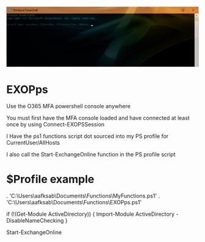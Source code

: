 ![screenshot](https://raw.githubusercontent.com/aafksab/EXOPps/master/Shell.png)

# EXOPps
Use the O365 MFA powershell console anywhere


You must first have the MFA console loaded and have connected at least once by using Connect-EXOPSSession

I Have the ps1 functions script dot sourced into my PS profile for CurrentUser/AllHosts

I also call the Start-ExchangeOnline function in the PS profile script

# $Profile example
. 'C:\Users\aafksab\Documents\Functions\MyFunctions.ps1'
. 'C:\Users\aafksab\Documents\Functions\EXOPps.ps1'

if (!(Get-Module ActiveDirectory)) {
  Import-Module ActiveDirectory -DisableNameChecking
}

Start-ExchangeOnline
